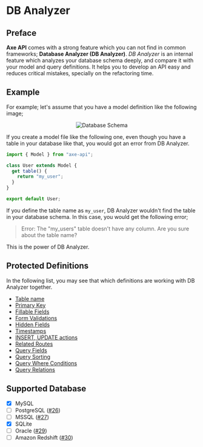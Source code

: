 # DB Analyzer

## Preface

**Axe API** comes with a strong feature which you can not find in common frameworks; **Database Analyzer (DB Analyzer)**. _DB Analyzer_ is an internal feature which analyzes your database schema deeply, and compare it with your model and query definitions. It helps you to develop an API easy and reduces critical mistakes, specially on the refactoring time.

## Example

For example; let's assume that you have a model definition like the following image;

<div style="text-align:center;">

![Database Schema](/images/db-analyze-model.png)

</div>

If you create a model file like the following one, even though you have a table in your database like that, you would got an error from DB Analyzer.

```js
import { Model } from "axe-api";

class User extends Model {
  get table() {
    return "my_user";
  }
}

export default User;
```

If you define the table name as `my_user`, DB Analyzer wouldn't find the table in your database schema. In this case, you would get the following error;

> Error: The "my_users" table doesn't have any column. Are you sure about the table name?

This is the power of DB Analyzer.

## Protected Definitions

In the following list, you may see that which definitions are working with DB Analyzer together.

- [Table name](/models/#table-name)
- [Primary Key](/models/#primary-key)
- [Fillable Fields](/models/#fillable-fields)
- [Form Validations](/models/#validations)
- [Hidden Fields](/models/#hidden-fields)
- [Timestamps](/models/#timestamps)
- [INSERT, UPDATE actions](/routes/#handlers)
- [Related Routes](/routes/#related-routes)
- [Query Fields](/queries/#fields)
- [Query Sorting](/queries/#sorting)
- [Query Where Conditions](/queries/#where-conditions)
- [Query Relations](/queries/#relation-queries)

## Supported Database

- [x] MySQL
- [ ] PostgreSQL ([#26](https://github.com/axe-api/axe-api/issues/26))
- [ ] MSSQL ([#27](https://github.com/axe-api/axe-api/issues/27))
- [x] SQLite
- [ ] Oracle ([#29](https://github.com/axe-api/axe-api/issues/29))
- [ ] Amazon Redshift ([#30](https://github.com/axe-api/axe-api/issues/30))

